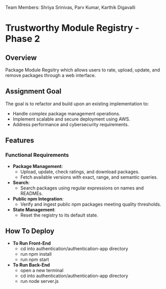 Team Members: Shriya Srinivas, Parv Kumar, Karthik Digavalli
# Trustworthy Module Registry - Phase 2

## Overview
Package Module Regsitry which allows users to rate, upload, update, and remove packages through a web interface.

## Assignment Goal
The goal is to refactor and build upon an existing implementation to:
- Handle complex package management operations.
- Implement scalable and secure deployment using AWS.
- Address performance and cybersecurity requirements.

## Features

### Functional Requirements
- **Package Management**:
  - Upload, update, check ratings, and download packages.
  - Fetch available versions with exact, range, and semantic queries.
- **Search**:
  - Search packages using regular expressions on names and READMEs.
- **Public npm Integration**:
  - Verify and ingest public npm packages meeting quality thresholds.
- **State Management**:
  - Reset the registry to its default state.

 ## How To Deploy
 
 - **To Run Front-End**
   - cd into authentication/authentication-app directory
   - run npm install
   - run npm start
- **To Run Back-End**
   - open a new terminal
   - cd into authentication/authentication-app directory
   - run node server.js



